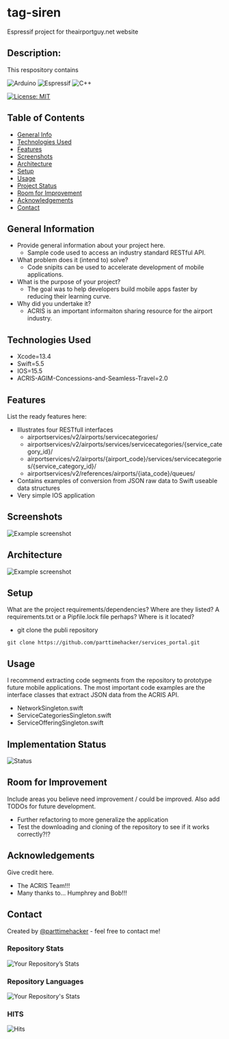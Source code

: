 # tag-siren
Espressif project for theairportguy.net website

## Description: 
This respository contains  

![Arduino](https://img.shields.io/badge/-Arduino-00979D?style=for-the-badge&logo=Arduino&logoColor=white) 
![Espressif](https://img.shields.io/badge/espressif-E7352C.svg?style=for-the-badge&logo=espressif&logoColor=white) 
![C++](https://img.shields.io/badge/c++-%2300599C.svg?style=for-the-badge&logo=c%2B%2B&logoColor=white) 

[![License: MIT](https://img.shields.io/badge/License-MIT-yellow.svg)](https://opensource.org/licenses/MIT)

## Table of Contents
* [General Info](#general-information)
* [Technologies Used](#technologies-used)
* [Features](#features)
* [Screenshots](#screenshots)
* [Architecture](#architecture)
* [Setup](#setup)
* [Usage](#usage)
* [Project Status](#project-status)
* [Room for Improvement](#room-for-improvement)
* [Acknowledgements](#acknowledgements)
* [Contact](#contact)
<!-- * [License](#license) -->
## General Information
- Provide general information about your project here.
  - Sample code used to access an industry standard RESTful API.  
- What problem does it (intend to) solve?
  - Code snipits can be used to accelerate development of mobile applications.
- What is the purpose of your project?
  - The goal was to help developers build mobile apps faster by reducing their learning curve.
- Why did you undertake it?
  - ACRIS is an important informaiton sharing resource for the airport industry.
<!-- You don't have to answer all the questions - just the ones relevant to your project. -->
## Technologies Used
- Xcode=13.4
- Swift=5.5
- IOS=15.5
- ACRIS-AGIM-Concessions-and-Seamless-Travel=2.0
## Features
List the ready features here:
- Illustrates four RESTfull interfaces
  - airportservices/v2/airports/servicecategories/
  - airportservices/v2/airports/services/servicecategories/{service_category_id}/
  - airportservices/v2/airports/{airport_code}/services/servicecategories/{service_category_id}/
  - airportservices/v2/references/airports/{iata_code}/queues/
- Contains examples of conversion from JSON raw data to Swift useable data structures
- Very simple IOS application
## Screenshots
![Example screenshot](./ScreenShot.jpg)
<!-- If you have screenshots you'd like to share, include them here. -->
## Architecture
![Example screenshot](./ArchDiagram.jpg)
<!-- If you have screenshots you'd like to share, include them here. -->
## Setup
What are the project requirements/dependencies? Where are they listed? A requirements.txt or a Pipfile.lock file perhaps? Where is it located?
- git clone the publi repository 
```
git clone https://github.com/parttimehacker/services_portal.git
```
## Usage
I recommend extracting code segments from the repository to prototype future mobile applications. The most important code examples are the interface classes that extract JSON data from the ACRIS API.
- NetworkSingleton.swift
- ServiceCategoriesSingleton.swift
- ServiceOfferingSingleton.swift
## Implementation Status
![Status](https://progress-bar.dev/60/?title=progress)
## Room for Improvement
Include areas you believe need improvement / could be improved. Also add TODOs for future development.
- Further refactoring to more generalize the application
- Test the downloading and cloning of the repository to see if it works correctly?!?
## Acknowledgements
Give credit here.
- The ACRIS Team!!!
- Many thanks to... Humphrey and Bob!!!
## Contact
Created by [@parttimehacker](http://parttimehacker.io/) - feel free to contact me!
### Repository Stats
![Your Repository’s Stats](https://github-readme-stats.vercel.app/api?username=parttimehacker&show_icons=true)
### Repository Languages
![Your Repository's Stats](https://github-readme-stats.vercel.app/api/top-langs/?username=parttimehacker&theme=blue-green)
### HITS
![Hits](https://hitcounter.pythonanywhere.com/count/tag.svg?url=https://github.com/parttimehacker)
<!-- Optional -->
<!-- ## License -->
<!-- This project is open source and available under the [... License](). -->

<!-- You don't have to include all sections - just the one's relevant to your project -->

